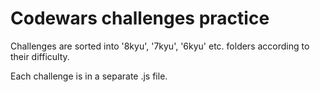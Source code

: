 # Codewars challenges practice

Challenges are sorted into '8kyu', '7kyu', '6kyu' etc. folders according to their difficulty.

Each challenge is in a separate .js file.
